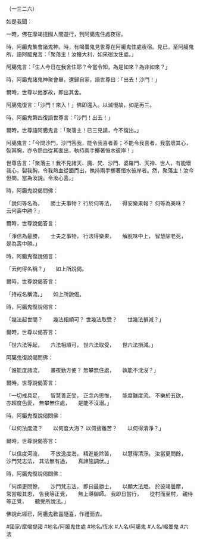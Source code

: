 （一三二六）

如是我聞：

一時，佛在摩竭提國人間遊行，到阿臈鬼住處夜宿。

時，阿臈鬼集會諸鬼神。時，有竭曇鬼見世尊在阿臈鬼住處夜宿。見已，至阿臈鬼所，語阿臈鬼言：「聚落主！汝獲大利，如來宿汝住處。」

阿臈鬼言：「生人今日在我舍住耶？今當令知，為是如來？為非如來？」

時，阿臈鬼諸鬼神聚會畢，還歸自家，語世尊曰：「出去！沙門！」

爾時，世尊以他家故，即出其舍。

阿臈鬼復言：「沙門！來入！」佛即還入。以滅慢故，如是再三。

時，阿臈鬼第四復語世尊言：「沙門！出去！」

爾時，世尊語阿臈鬼言：「聚落主！已三見請，今不復出。」

阿臈鬼言：「今問沙門，沙門答我，能令我喜者善；不能令我喜者，我當壞其心，裂其胸，亦令熱血從其面出，執持兩手擲著恒水彼岸！」

世尊告言：「聚落主！我不見諸天、魔、梵、沙門、婆羅門、天神、世人，有能壞我心，裂我胸，令我熱血從面而出，執持兩手擲著恒水彼岸者。然，聚落主！汝今但問，當為汝說。令汝心喜。」

時，阿臈鬼說偈問佛：

「說何等名為，　　勝士夫事物？
行於何等法，　　得安樂果報？
何等為美味？　　云何壽中勝？」

爾時，世尊說偈答言：

「淨信為最勝，　　士夫之事物，
行法得樂果，　　解脫味中上，
智慧除老死，　　是為壽中勝。」

時，阿臈鬼復說偈言：

「云何得名稱？」　　如上所說偈。

爾時，世尊說偈答言：

「持戒名稱流。」　　如上所說偈。

時，阿臈鬼復說偈言：

「幾法起世間？　　幾法相順可？
世幾法取受？　　世幾法損減？」

爾時，世尊以偈答言：

「世六法等起，　　六法相順可，
世六法取受，　　世六法損減。」

阿臈鬼復說偈問佛：

「誰能度諸流，　　晝夜勤方便？
無攀無住處，　　孰能不沈沒？」

爾時，世尊說偈答言：

「一切戒具足，　　智慧善正受，
正念內思惟，　　能度難度流。
不樂於五欲，　　亦超度色愛，
無攀無住處，　　是能不沒溺。」

時，阿臈鬼復說偈問佛：

「以何法度流？　　以何度大海？
以何捨離苦？　　以何得清淨？」

爾時，世尊說偈答言：

「以信度河流，　　不放逸度海，
精進能除苦，　　以慧得清淨。
汝當更問餘，　　沙門梵志法，
其法無有過，　　真諦施調伏。」

時，阿臈鬼復說偈問佛：

「何煩更問餘，　　沙門梵志法，
即曰最勝士，　　以顯大法炬。
於彼竭曇摩，　　常當報其恩，
告我等正覺，　　無上導御師。
我即日當行，　　從村而至村，
親侍等正覺，　　聽受所說法。」

佛說此經已，阿臈鬼歡喜隨喜，作禮而去。

#國家/摩竭提國
#地名/阿臈鬼住處
#地名/恆水
#人名/阿臈鬼
#人名/竭曇鬼
#六法
